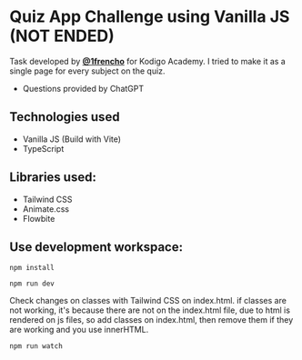 # Quiz App Challenge using Vanilla JS (NOT ENDED)

Task developed by [**@1frencho**](https://github.com/1frencho) for Kodigo Academy. I tried to make it as a single page for every subject on the quiz.

- Questions provided by ChatGPT

## Technologies used

- Vanilla JS (Build with Vite)
- TypeScript

## Libraries used:

- Tailwind CSS
- Animate.css
- Flowbite

## Use development workspace:

```
npm install
```

```
npm run dev
```

Check changes on classes with Tailwind CSS on index.html. if classes are not working, it's because there are not on the index.html file, due to html is rendered on js files, so add classes on index.html, then remove them if they are working and you use innerHTML.

```
npm run watch
```
